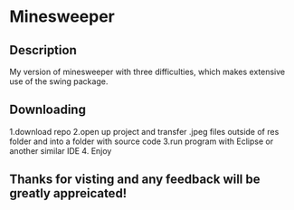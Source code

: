 Minesweeper
===========
Description 
-----------------------
My version of minesweeper with three difficulties, which makes extensive use of the swing package.

Downloading
-----------------------
1.download repo
2.open up project and transfer .jpeg files outside of res folder and into a folder with source code
3.run program with Eclipse or another similar IDE
4. Enjoy 

Thanks for visting and any feedback will be greatly appreicated!
-----------------------
